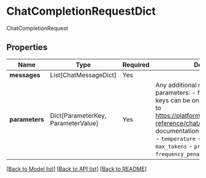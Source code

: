 # ChatCompletionRequestDict

ChatCompletionRequest

## Properties
| Name | Type | Required | Description |
| ------------ | ------------- | ------------- | ------------- |
**messages** | List[ChatMessageDict] | Yes |  |
**parameters** | Dict[ParameterKey, ParameterValue] | Yes | Any additional model-specific parameters: - for global models, the keys can be one of the following     (refer to https://platform.openai.com/docs/api-reference/chat/create for documentation on these parameters):   - `temperature`   - `top_p`   - `n`   - `stop`   - `max_tokens`   - `presence_penalty`   - `frequency_penalty`   - `logit_bias`  |


[[Back to Model list]](../../../README.md#models-v2-link) [[Back to API list]](../../../README.md#apis-v2-link) [[Back to README]](../../../README.md)
